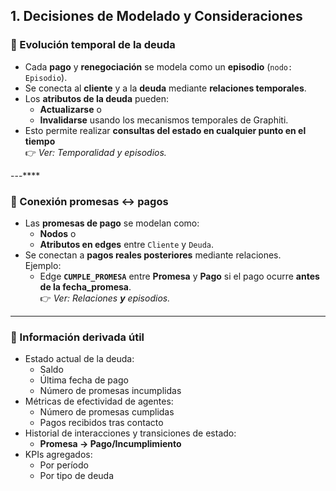 ## 1. Decisiones de Modelado y Consideraciones

### 📌 Evolución temporal de la deuda
- Cada **pago** y **renegociación** se modela como un **episodio** (`nodo: Episodio`).
- Se conecta al **cliente** y a la **deuda** mediante **relaciones temporales**.
- Los **atributos de la deuda** pueden:
  - **Actualizarse** o  
  - **Invalidarse** usando los mecanismos temporales de Graphiti.
- Esto permite realizar **consultas del estado en cualquier punto en el tiempo**  
  👉 _Ver: Temporalidad y episodios._

---****

### 📌 Conexión promesas ↔ pagos
- Las **promesas de pago** se modelan como:
  - **Nodos** o  
  - **Atributos en edges** entre `Cliente` y `Deuda`.
- Se conectan a **pagos reales posteriores** mediante relaciones.  
  Ejemplo:  
  - Edge **`CUMPLE_PROMESA`** entre **Promesa** y **Pago** si el pago ocurre **antes de la fecha_promesa**.  
  👉 _Ver: Relaciones **y** episodios._

---

### 📌 Información derivada útil
- Estado actual de la deuda:
  - Saldo  
  - Última fecha de pago  
  - Número de promesas incumplidas
- Métricas de efectividad de agentes:
  - Número de promesas cumplidas  
  - Pagos recibidos tras contacto
- Historial de interacciones y transiciones de estado:
  - **Promesa → Pago/Incumplimiento**
- KPIs agregados:
  - Por período  
  - Por tipo de deuda

